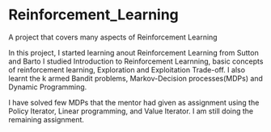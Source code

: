 # Reinforcement_Learning
A project that covers many aspects of Reinforcement Learning

In this project, I started learning anout Reinforcement Learning from Sutton and Barto 
I studied Introduction to Reinforcement Learnning, basic concepts of reinforcement learning, Exploration and Exploitation Trade-off.
I also learnt the k armed Bandit problems, Markov-Decision processes(MDPs) and Dynamic Programming.

I have solved few MDPs that the mentor had given as assignment using the Policy Iterator, Linear programming, and Value Iterator. 
I am still doing the remaining assignment.

